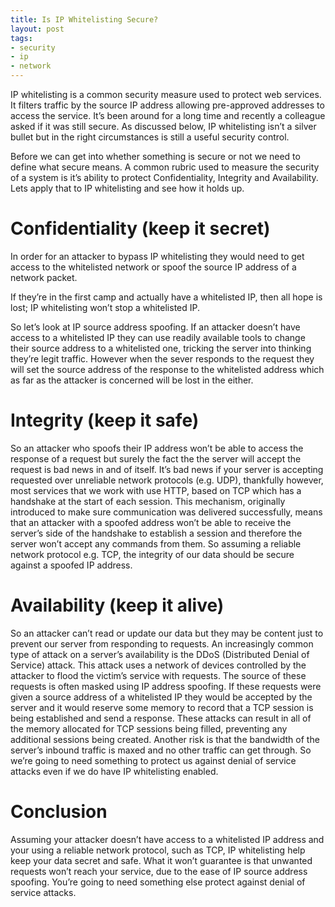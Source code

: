 ```yaml
---
title: Is IP Whitelisting Secure?
layout: post 
tags:
- security
- ip
- network 
--- 
```


IP whitelisting is a common security measure used to protect web services. It filters traffic by the source IP address allowing pre-approved addresses to access the service. It’s been around for a long time and recently a colleague asked if it was still secure. As discussed below, IP whitelisting isn’t a silver bullet but in the right circumstances is still a useful security control.

Before we can get into whether something is secure or not we need to define what secure means. A common rubric used to measure the security of a system is it’s ability to protect Confidentiality, Integrity and Availability. Lets apply that to IP whitelisting and see how it holds up.

# Confidentiality (keep it secret)
In order for an attacker to bypass IP whitelisting they would need to get access to the whitelisted network or spoof the source IP address of a network packet.


If they’re in the first camp and actually have a whitelisted IP, then all hope is lost; IP whitelisting won’t stop a whitelisted IP.

So let’s look at IP source address spoofing. If an attacker doesn’t have access to a whitelisted IP they can use readily available tools to change their source address to a whitelisted one, tricking the server into thinking they’re legit traffic. However when the sever responds to the request they will set the source address of the response to the whitelisted address which as far as the attacker is concerned will be lost in the either.

# Integrity (keep it safe)
So an attacker who spoofs their IP address won’t be able to access the response of a request but surely the fact the the server will accept the request is bad news in and of itself. It’s bad news if your server is accepting requested over unreliable network protocols (e.g. UDP), thankfully however, most services that we work with use HTTP, based on TCP which has a handshake at the start of each session. This mechanism, originally introduced to make sure communication was delivered successfully, means that an attacker with a spoofed address won’t be able to receive the server’s side of the handshake to establish a session and therefore the server won’t accept any commands from them. So assuming a reliable network protocol e.g. TCP, the integrity of our data should be secure against a spoofed IP address.

# Availability (keep it alive)
So an attacker can’t read or update our data but they may be content just to prevent our server from responding to requests. An increasingly common type of attack on a server’s availability is the DDoS (Distributed Denial of Service) attack. This attack uses a network of devices controlled by the attacker to flood the victim’s service with requests. The source of these requests is often masked using IP address spoofing. If these requests were given a source address of a whitelisted IP they would be accepted by the server and it would reserve some memory to record that a TCP session is being established and send a response. These attacks can result in all of the memory allocated for TCP sessions being filled, preventing any additional sessions being created. Another risk is that the bandwidth of the server’s inbound traffic is maxed and no other traffic can get through. So we’re going to need something to protect us against denial of service attacks even if we do have IP whitelisting enabled.

# Conclusion
Assuming your attacker doesn’t have access to a whitelisted IP address and your using a reliable network protocol, such as TCP, IP whitelisting help keep your data secret and safe. What it won’t guarantee is that unwanted requests won’t reach your service, due to the ease of IP source address spoofing. You’re going to need something else protect against denial of service attacks.
